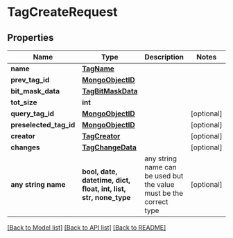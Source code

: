 # TagCreateRequest


## Properties
Name | Type | Description | Notes
------------ | ------------- | ------------- | -------------
**name** | [**TagName**](TagName.md) |  | 
**prev_tag_id** | [**MongoObjectID**](MongoObjectID.md) |  | 
**bit_mask_data** | [**TagBitMaskData**](TagBitMaskData.md) |  | 
**tot_size** | **int** |  | 
**query_tag_id** | [**MongoObjectID**](MongoObjectID.md) |  | [optional] 
**preselected_tag_id** | [**MongoObjectID**](MongoObjectID.md) |  | [optional] 
**creator** | [**TagCreator**](TagCreator.md) |  | [optional] 
**changes** | [**TagChangeData**](TagChangeData.md) |  | [optional] 
**any string name** | **bool, date, datetime, dict, float, int, list, str, none_type** | any string name can be used but the value must be the correct type | [optional]

[[Back to Model list]](../README.md#documentation-for-models) [[Back to API list]](../README.md#documentation-for-api-endpoints) [[Back to README]](../README.md)


